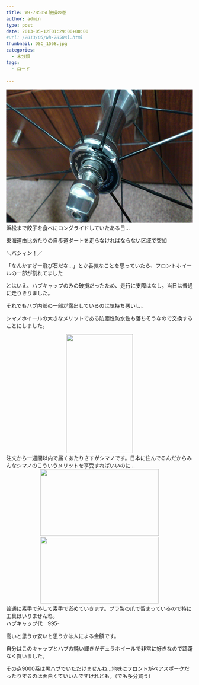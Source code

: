 ```yaml
---
title: WH-7850SL破損の巻
author: admin
type: post
date: 2013-05-12T01:29:00+00:00
#url: /2013/05/wh-7850sl.html
thumbnail: DSC_1568.jpg
categories:
  - 未分類
tags:
  - ロード

---
```

<img border="0" height="360" src="DSC_1568.jpg" width="640" />浜松まで餃子を食べにロングライドしていたある日…

東海道由比あたりの自歩道ダートを走らなければならない区域で突如

＼バシィン！／

「なんかすげー飛び石だな…」とか呑気なことを思っていたら、フロントホイールの一部が割れてました

<div class="separator" style="clear: both; text-align: center;">
</div>



<div class="separator" style="clear: both; text-align: center;">
</div>

とはいえ、ハブキャップのみの破損だったため、走行に支障はなし。当日は普通に走りきりました。

それでもハブ内部の一部が露出しているのは気持ち悪いし、

シマノホイールの大きなメリットである防塵性防水性も落ちそうなので交換することにしました。

<div class="separator" style="clear: both; text-align: center;">
  <img border="0" height="320" src="DSC_1570" width="180" />
</div>

<div class="separator" style="clear: both; text-align: left;">
  注文から一週間以内で届くあたりさすがシマノです。日本に住んでるんだからみんなシマノのこういうメリットを享受すればいいのに…
</div>

<div class="separator" style="clear: both; text-align: center;">
  <img border="0" height="180" src="DSC_1571" width="320" />
</div>



<div class="separator" style="clear: both; text-align: center;">
  <img border="0" height="180" src="DSC_1572" width="320" />
</div>

<div class="separator" style="clear: both; text-align: left;">
  普通に素手で外して素手で嵌めていきます。プラ製の爪で留まっているので特に工具はいりませんね。
</div>

<div class="separator" style="clear: both; text-align: left;">
</div>

<div class="separator" style="clear: both; text-align: left;">
</div>

<div class="separator" style="clear: both; text-align: left;">
  ハブキャップ代　995-&nbsp;
</div>

高いと思うか安いと思うかは人による金額です。

自分はこのキャップとハブの鈍い輝きがデュラホイールで非常に好きなので躊躇なく買いました。

その点9000系は黒ハブでいただけませんね…地味にフロントがペアスポークだったりするのは面白くていいんですけれども。（でも多分買う）

